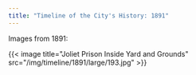 ```yaml
---
title: "Timeline of the City's History: 1891"
---
```

Images from 1891:

{{< image title="Joliet Prison Inside Yard and Grounds" src="/img/timeline/1891/large/193.jpg" >}}